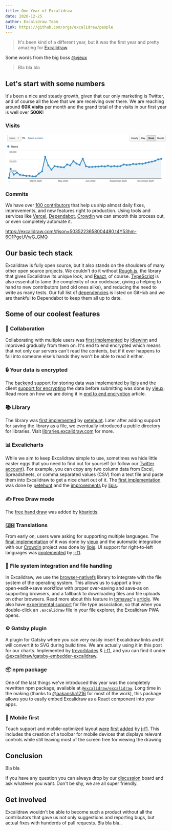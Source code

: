 ```yaml
---
title: One Year of Excalidraw
date: 2020-12-25
author: Excalidraw Team
link: https://github.com/orgs/excalidraw/people
---
```


> It's been kind of a different year, but it was the first year and pretty amazing for [Excalidraw](https://excalidraw.com).

<!-- end -->

Some words from the big boss [@vjeux](https://twitter.com/vjeux)

> Bla bla bla

## Let's start with some numbers

It's been a nice and steady growth, given that our only marketing is Twitter, and of course all the love that we are receiving over there. We are reaching around **60K visits** per month and the grand total of the visits in our first year is well over **500K**!

### Visits

![Weekly visists](ga-users.png)

### Commits

We have over [100 contributors](https://github.com/excalidraw/excalidraw/graphs/contributors) that help us ship almost daily fixes, improvements, and new features right to production. Using tools and services like [Vercel](https://vercel.com/), [Dependabot](https://github.blog/2020-06-01-keep-all-your-packages-up-to-date-with-dependabot/), [Crowdin](https://crowdin.com/project/excalidraw) we can smooth this process out, or even completely automate it.

https://excalidraw.com/#json=5035223658004480,t4Y53hm-6O1PgeUVwG_GMQ

## Our basic tech stack

Excalidraw is fully open source, but it also stands on the shoulders of many other open source projects. We couldn't do it without [Rough.js](https://github.com/rough-stuff/rough), the library that gives Excalidraw its unique look, and [React](https://github.com/facebook/react), of course. [TypeScript](https://github.com/microsoft/TypeScript) is also essential to tame the complexity of our codebase, giving a helping to hand to new contributors (and old ones alike), and reducing the need to write as many tests. Our full list of [dependencies](https://github.com/excalidraw/excalidraw/network/dependencies) is listed on GitHub and we are thankful to Dependabot to keep them all up to date.

## Some of our coolest features

### 🤝 Collaboration

Collaborating with multiple users was [first implemented](https://github.com/excalidraw/excalidraw/pull/879) by [idlewinn](https://github.com/idlewinn) and improved gradually from them on. It's end to end encrypted which means that not only our servers can't read the contents, but if it ever happens to fall into someone else's hands they won't be able to read it either.

### 🔒 Your data is encrypted

The [backend](https://github.com/excalidraw/excalidraw-json) support for storing data was implemented by [lipis](https://github.com/lipis) and the client [support for encrypting](https://github.com/excalidraw/excalidraw/pull/642) the data before submitting was done by [vjeux](https://github.com/vjeux). Read more on how we are doing it in [end to end encryption](/end-to-end-encryption/) article.

### 📚 Library

The library was [first implemented](https://github.com/excalidraw/excalidraw/pull/1787) by [petehunt](https://github.com/petehunt). Later after adding support for saving the library as a file, we eventually introduced a public directory for libraries. Visit [libraries.excalidraw.com](https://libraries.excalidraw.com) for more.

### 📊 Excalicharts

While we aim to keep Excalidraw simple to use, sometimes we hide little easter eggs that you need to find out for yourself (or follow our [Twitter account](https://twitter.com/excalidraw)). For example, you can copy any two column data from Excel, Spreadsheets, or comma separated values (CSV) from a text file and paste them into Excalidraw to get a nice chart out of it. The [first implementation](https://github.com/excalidraw/excalidraw/pull/1723) was done by [petehunt](https://github.com/petehunt) and the [improvements](https://github.com/excalidraw/excalidraw/pull/2495) by [lipis](https://github.com/lipis).

### ✍️ Free Draw mode

The [free hand draw](https://github.com/excalidraw/excalidraw/pull/1570) was added by [kbariotis](https://github.com/kbariotis).

### 🇺🇳 Translations

From early on, users were asking for supporting multiple languages. The [final implementation](https://github.com/excalidraw/excalidraw/pull/638) of it was done by [vjeux](https://github.com/vjeux) and the automatic integration with our [Crowdin](https://crowdin.com/project/excalidraw) project was done by [lipis](https://github.com/lipis). UI support for right-to-left languages was [implemented](https://github.com/excalidraw/excalidraw/pull/1154) by [j-f1](https://github.com/j-f1).

### 💾 File system integration and file handling

In Excalidraw, we use the [browser-nativefs](https://github.com/GoogleChromeLabs/browser-nativefs) library to integrate with the file system of the operating system. This allows us to support a true open→edit→save workflow with proper over-saving and save-as on supporting browsers, and a fallback to downloading files and file uploads on other browsers. Read more about this feature in [tomayac](https://github.com/tomayac)'s [article](/browser-nativefs/). We also have [experimental support](https://web.dev/file-handling/#demo) for file type association, so that when you double-click an `.excalidraw` file in your file explorer, the Excalidraw PWA opens.

### ⚙️ Gatsby plugin

A plugin for Gatsby where you can very easily insert Excalidraw links and it will convert it to SVG during build time. We are actually using it in this post for our charts. Implemented by [trevorblades](https://github.com/trevorblades) & [j-f1](https://github.com/j-f1), and you can find it under [@excalidraw/gatsby-embedder-excalidraw](https://github.com/excalidraw/gatsby-embedder-excalidraw).

### 📦 npm package

One of the last things we've introduced this year was the completely rewritten npm package, available at [`@excalidraw/excalidraw`](https://www.npmjs.com/package/@excalidraw/excalidraw). Long time in the making (thanks to [@aakansha1216](https://twitter.com/aakansha1216) for most of the work), this package allows you to easily embed Excalidraw as a React component into your apps.

### 📱 Mobile first

Touch support and mobile-optimized layout [were](https://github.com/excalidraw/excalidraw/pull/787) [first](https://github.com/excalidraw/excalidraw/pull/788) [added](https://github.com/excalidraw/excalidraw/pull/790) by [j-f1](https://github.com/j-f1). This includes the creation of a toolbar for mobile devices that displays relevant controls while still leaving most of the screen free for viewing the drawing.

## Conclusion

Bla bla

If you have any question you can always drop by our [discussion](https://github.com/excalidraw/excalidraw/discussions) board and ask whatever you want. Don't be shy, we are all super friendly.

## Get involved

Excalidraw wouldn't be able to become such a product without all the contributors that gave us not only suggestions and reporting bugs, but actual fixes with hunderds of pull requests. Bla bla bla..
